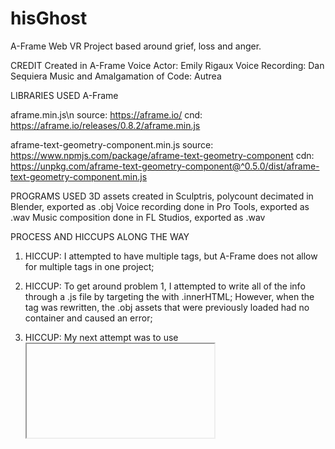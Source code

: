 # hisGhost
A-Frame Web VR Project based around grief, loss and anger.

CREDIT
Created in A-Frame
Voice Actor: Emily Rigaux
Voice Recording: Dan Sequiera
Music and Amalgamation of Code: Autrea


LIBRARIES USED
A-Frame

aframe.min.js\n
source: https://aframe.io/
cnd: https://aframe.io/releases/0.8.2/aframe.min.js

aframe-text-geometry-component.min.js
source: https://www.npmjs.com/package/aframe-text-geometry-component
cdn: https://unpkg.com/aframe-text-geometry-component@^0.5.0/dist/aframe-text-geometry-component.min.js


PROGRAMS USED
3D assets created in Sculptris, polycount decimated in Blender, exported as .obj
Voice recording done in Pro Tools, exported as .wav
Music composition done in FL Studios, exported as .wav


PROCESS AND HICCUPS ALONG THE WAY
1) HICCUP: I attempted to have multiple <a-scene> tags, but A-Frame does not allow for multiple <a-scene> tags in one project;
  
2) HICCUP: To get around problem 1, I attempted to write all of the info through a .js file by targeting the <a-scene> with .innerHTML;
   However, when the <a-assets> tag was rewritten, the .obj assets that were previously loaded had no container and caused an error;
   
3) HICCUP: My next attempt was to use <iframe> to organize each scene and call them when needed, but this caused removed the WebVR controls for mobile;
  
4) HICCUP: I resorted to having one scene with all of the objects already placed in the world, with the camera and lighting animating throughout the experience, but this also did not work on mobile. The camera would only move on desktop.

5) SOLVED: Final solution was to have the camera and lighting stationary with the assets in the scene moving at a steady pace into and out of the lighting to give the illusion of the camera being moved.

6) SOLVED: With Chrome's recent change to how sound is allowed to be played, it causes the soundtrack to be mute in the browser. For now, using an alternate browser is required. I've been using Firefox.
